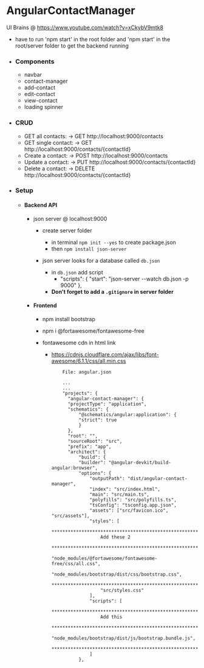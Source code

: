 # AngularContactManager

UI Brains @ https://www.youtube.com/watch?v=xCkybV9mtk8

- have to run 'npm start' in the root folder and 'npm start' in the root/server folder to get the backend running

- ### Components

  - navbar
  - contact-manager
  - add-contact
  - edit-contact
  - view-contact
  - loading spinner

- ### CRUD

  - GET all contacts: -> GET http://localhost:9000/contacts
  - GET single contact: -> GET http://localhost:9000/contacts/{contactId}
  - Create a contact: -> POST http://localhost:9000/contacts
  - Update a contact: -> PUT http://localhost:9000/contacts/{contactId}
  - Delete a contact: -> DELETE http://localhost:9000/contacts/{contactId}

- ### Setup

  - #### Backend API

    - json server @ localhost:9000

      - create server folder
        - in terminal `npm init --yes` to create package.json
        - then `npm install json-server`
      - json server looks for a database called `db.json`

        - in `db.json` add script
          - "scripts": {
            "start": "json-server --watch db.json -p 9000"
            },
        - **Don't forget to add a `.gitignore` in server folder**

    - #### Frontend

      - npm install bootstrap
      - npm i @fortawesome/fontawesome-free
      - fontawesome cdn in html link

        - https://cdnjs.cloudflare.com/ajax/libs/font-awesome/6.1.1/css/all.min.css

                  File: angular.json

                  ...
                  ...
                  "projects": {
                    "angular-contact-manager": {
                    "projectType": "application",
                    "schematics": {
                        "@schematics/angular:application": {
                        "strict": true
                        }
                    },
                    "root": "",
                    "sourceRoot": "src",
                    "prefix": "app",
                    "architect": {
                        "build": {
                        "builder": "@angular-devkit/build-angular:browser",
                        "options": {
                            "outputPath": "dist/angular-contact-manager",
                            "index": "src/index.html",
                            "main": "src/main.ts",
                            "polyfills": "src/polyfills.ts",
                            "tsConfig": "tsconfig.app.json",
                            "assets": ["src/favicon.ico", "src/assets"],
                            "styles": [
                                *********************************************************
                                Add these 2
                                *********************************************************
                                "node_modules/@fortawesome/fontawesome-free/css/all.css",
                                "node_modules/bootstrap/dist/css/bootstrap.css",
                                **********************************************************
                                "src/styles.css"
                            ],
                            "scripts": [
                                *********************************************************
                                Add this
                                *********************************************************
                                "node_modules/bootstrap/dist/js/bootstrap.bundle.js",
                                **********************************************************
                            ]
                        },
